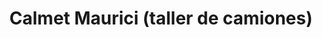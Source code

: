 ---
title: "Calmet Maurici (taller de camiones)"
url: /constanti/calmet-maurici-taller-de-camiones/
shop: general
---